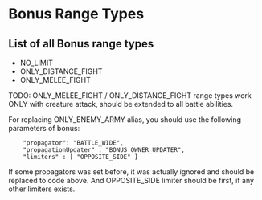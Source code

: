 # Bonus Range Types

## List of all Bonus range types

- NO_LIMIT
- ONLY_DISTANCE_FIGHT
- ONLY_MELEE_FIGHT

TODO: ONLY_MELEE_FIGHT / ONLY_DISTANCE_FIGHT range types work ONLY with creature attack, should be extended to all battle abilities.

For replacing ONLY_ENEMY_ARMY alias, you should use the following parameters of bonus:

```text
	"propagator": "BATTLE_WIDE",
	"propagationUpdater" : "BONUS_OWNER_UPDATER",
	"limiters" : [ "OPPOSITE_SIDE" ]
```

If some propagators was set before, it was actually ignored and should be replaced to code above. And OPPOSITE_SIDE limiter should be first, if any other limiters exists.

